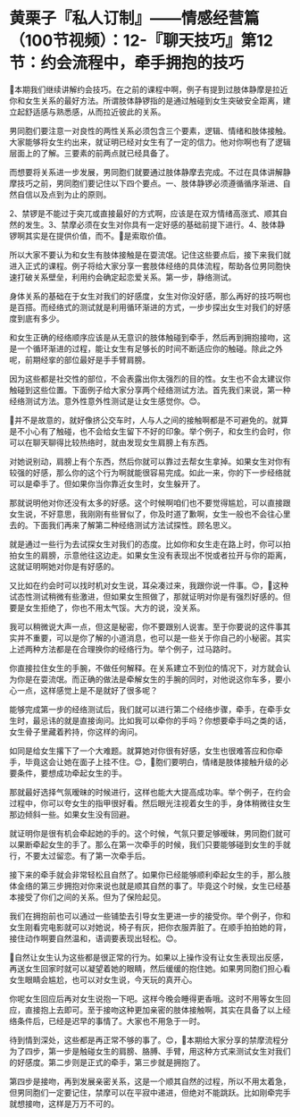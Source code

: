 # 黄栗子『私人订制』——情感经营篇（100节视频）：12-『聊天技巧』第12节：约会流程中，牵手拥抱的技巧

🎼本期我们继续讲解约会技巧。在之前的课程中啊，例子有提到过肢体静摩是拉近你和女生关系的最好方法。所谓肢体静锣指的是通过触碰到女生突破安全距离，建立起舒适感与熟悉感，从而拉近彼此的关系。

男同胞们要注意一对良性的两性关系必须包含三个要素，逻辑、情绪和肢体接触。大家能够将女生约出来，就证明已经对女生有了一定的信力。他对你啊也有了逻辑层面上的了解。三要素的前两点就已经具备了。

而想要将关系进一步发展，男同胞们就要通过肢体静摩去完成。不过在具体讲解静摩技巧之前，男同胞们要记住以下四个要点。一、肢体静锣必须遵循循序渐进、自然自信以及点到为止的原则。

2、禁锣是不能过于突兀或直接最好的方式啊，应该是在双方情绪高涨式、顺其自然的发生。3、禁摩必须在女生对你具有一定好感的基础前提下进行。4、肢体静锣啊其实是在提供价值，而不。🎼是索取价值。

所以大家不要认为和女生有肢体接触是在耍流氓。记住这些要点后，接下来我们就进入正式的课程。例子将给大家分享一套肢体经络的具体流程，帮助各位男同胞快速打破关系壁垒，利用约会确定起恋爱关系。第一步，静络测试。

身体关系的基础在于女生对我们的好感度，女生对你没好感，那么再好的技巧啊也是百搭。而经络式的测试就是利用循环渐进的方式，一步步探出女生对我们的好感度到底有多少。

和女生正确的经络顺序应该是从无意识的肢体触碰到牵手，然后再到拥抱接吻，这是一个循环渐进的过程，能让女生有足够长的时间不断适应你的触碰。除此之外呢，前期经挛的部位最好是手手臂肩膀。

因为这些都是社交性的部位，不会表露出你太强烈的目的性。女生也不会太建议你触碰到这些位置。下面例子给大家分享两个经络测试方法。首先我们来说，第一种经络测试方法。意外性意外性测试是让女生感觉你。😊。

🎼并不是故意的，就好像挤公交车时，人与人之间的接触啊都是不可避免的。就算是不小心有了触碰，也不会给女生留下不好的印象。举个例子，和女生约会时，你可以在聊天聊得比较热络时，就由发现女生肩膀上有东西。

对她说别动，肩膀上有个东西，然后你就可以靠过去帮女生拿掉。如果女生对你有较强的好感，那么你的这个行为啊就能很容易完成。如此一来，你的下一步经络就可以是牵手了。但如果你当你靠近女生时，女生躲开了。

那就说明他对你还没有太多的好感。这个时候啊咱们也不要觉得尴尬，可以直接跟女生说，不好意思，我刚刚有些冒似了，你及时道了歉啊，女生一般也不会往心里去的。下面我们再来了解第二种经络测试方法试探性。顾名思义。

就是通过一些行为去试探女生对我们的态度。比如你和女生走在路上时，你可以拍拍女生的肩膀，示意他往这边走。如果女生没有表现出不悦或者拉开与你的距离，这就证明啊她对你是有好感的。

又比如在约会时可以找时机对女生说，耳朵凑过来，我跟你说一件事。😊，🎼这种试态性测试稍微有些激进，但如果女生照做了，那就证明对你是有强烈好感的。但要是女生拒绝了，你也不用太气馁。大方的说，没关系。

我可以稍微说大声一点，但这是秘密，你不要跟别人说害。至于你要说的这件事其实并不重要，可以是你了解的小道消息，也可以是一些关于你自己的小秘密。其实上述两种方法都是在合理换你的经络行为。举个例子，过马路时。

你直接拉住女生的手腕，不做任何解释。在关系建立不到位的情况下，对方就会认为你是在耍流氓。而正确的做法是牵解女生的手腕的同时，对他说这你车多，要小心一点，这样感觉上是不是就好了很多呢？

能够完成第一步的经络测试后，我们就可以进行第二个经络步骤，牵手，在牵手女生时，最忌讳的就是直接询问。比如我可以牵你的手吗？你想要牵手吗之类的话，女生骨子里藏着矜持，你这样的询问。

如同是给女生撂下了一个大难题。就算她对你很有好感，女生也很难答应和你牵手，毕竟这会让她在面子上挂不住。😊，🎼胞们要明白，情绪是肢体接触升级的必要条件，要想成功牵起女生的手。

那就最好选择气氛暧昧的时候进行，这样也能大大提高成功率。举个例子，在约会过程中，你可以夸女生的指甲很好看。然后眼光注视着女生的手，身体稍微往女生那边倾斜一些。如果女生没有回避。

就证明你是很有机会牵起她的手的。这个时候，气氛只要足够暧昧，男同胞们就可以果断牵起女生的手了。那么在第一次牵手的时候，我们只要能够碰到女生的手就行，不要太过留恋。有了第一次牵手后。

接下来的牵手就会非常轻松且自然了。如果你已经能够顺利牵起女生的手，那么肢体金络的第三步拥抱对你来说也就是顺其自然的事了。毕竟这个时候，女生已经基本接受了你们之间的关系。但为了保险起见。

我们在拥抱前也可以通过一些铺垫去引导女生更进一步的接受你。举个例子，你和女生刚看完电影就可以对她说，椅子有灰，把你衣服弄脏了。在顺手拍拍她的背，接住动作啊要自然温和，语调要表现出轻松。😊。

🎼自然让女生认为这些都是很正常的行为。如果以上操作没有让女生表现出反感，再送女生回家时就可以凝望着她的眼睛，然后缓缓的抱住她。如果男同胞们担心看女生眼睛会尴尬，也可以对女生说，今天玩的真开心。

你呢女生回应后再对女生说抱一下吧。这样今晚会睡得更香哦。这时不用等女生回应，直接抱上去即可。至于接吻这种更加亲密的肢体接触啊，其实在具备了以上经络条件后，已经是迟早的事情了。大家也不用急于一时。

待到情到深处，这些都是再正常不够的事了。😊，🎼本期给大家分享的禁摩流程分为了四步，第一步是触碰女生的肩膀、胳膊、手臂，用这种方式来测试女生对我们的好感度。第二步则是正式的牵手，第三步就是拥抱了。

第四步是接吻，再到发展亲密关系，这是一个顺其自然的过程，所以不用太着急，但男同胞们一定要记住，禁摩可以在平寂中递进，但绝对不能跳跃。比如刚牵完手就想接吻，这样是万万不可的。

